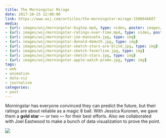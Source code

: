 ```yaml
---
title: The Morningstar Mirage
date: 2017-10-25 12:00:00
link: https://www.wsj.com/articles/the-morningstar-mirage-1508946687
media:
- {url: images/wsj/morningstar-bigtop.mp4, type: video, poster: images/wsj/morningstar-bigtop-poster.jpg}
- {url: images/wsj/morningstar-ratings-over-time.mp4, type: video, poster: images/wsj/morningstar-ratings-over-time-poster.jpg}
- {url: images/wsj/morningstar-joe-mansueto.jpg, type: img}
- {url: images/wsj/morningstar-donald-demuth.jpg, type: img}
- {url: images/wsj/morningstar-sketch-stars-are-blind.jpg, type: img}
- {url: images/wsj/morningstar-sketch-feverline.jpg, type: img}
- {url: images/wsj/morningstar-sketch-stars.jpg, type: img}
- {url: images/wsj/morningstar-apple-watch-promo.jpg, type: img}
tags:
- web
- animation
- data-viz
- journalism
categories:
- past
---
```


Morningstar has everyone convinced they can predict the future, but their ratings are about reliable as a magic 8 ball. With Jessica Kuronen, we gave them a **gold star** — or two — for their best efforts. Also we collaborated with Joel Eastwood to make a bunch of data visualization to prove the point.



<img src="/images/wsj/morningstar-5-stars.gif"/>